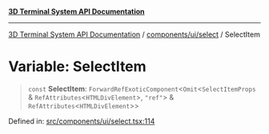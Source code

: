 [**3D Terminal System API Documentation**](../../../../README.md)

***

[3D Terminal System API Documentation](../../../../README.md) / [components/ui/select](../README.md) / SelectItem

# Variable: SelectItem

> `const` **SelectItem**: `ForwardRefExoticComponent`\<`Omit`\<`SelectItemProps` & `RefAttributes`\<`HTMLDivElement`\>, `"ref"`\> & `RefAttributes`\<`HTMLDivElement`\>\>

Defined in: [src/components/ui/select.tsx:114](https://github.com/Dicommunitas/ThreeJS_Terminal_3D/blob/badc3233eff8eb21985e1864af032399a617b0af/src/components/ui/select.tsx#L114)
